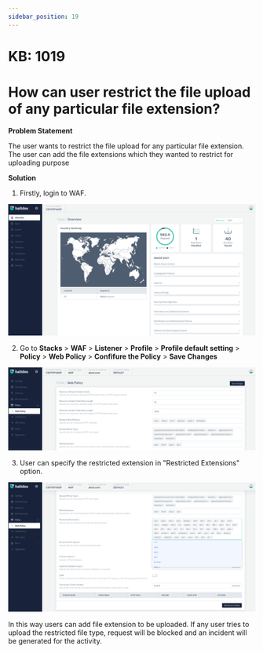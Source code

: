 ```yaml
---
sidebar_position: 19
---
```


# KB: 1019

# How can user restrict the file upload of any particular file extension?
**Problem Statement**

The user wants to restrict the file upload for any particular file extension. The user can add the file extensions which they wanted to restrict for uploading purpose

**Solution**

1. Firstly, login to WAF.

![kb-1019](/img/waf/kb/v2/overview_kb_1019_1.png)

2. Go to **Stacks** > **WAF** > **Listener** > **Profile** > **Profile default setting** > **Policy** > **Web Policy** > **Confifure the Policy** > **Save Changes**

![kb-1019](/img/waf/kb/v2/web_kb_1019_2.png)

3. User can specify the restricted extension in "Restricted Extensions" option.

![kb-1019](/img/waf/kb/v2/web_kb_1019_3.png)

In this way users can add file extension to be uploaded. If any user tries to upload the restricted file type, request will be blocked and an incident will be generated for the activity.


